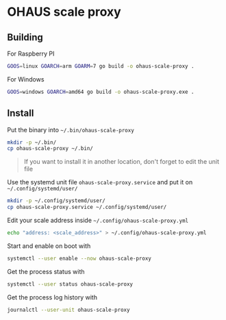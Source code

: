 # OHAUS scale proxy

## Building

For Raspberry PI
```sh
GOOS=linux GOARCH=arm GOARM=7 go build -o ohaus-scale-proxy .
```

For Windows
```sh
GOOS=windows GOARCH=amd64 go build -o ohaus-scale-proxy.exe .
```

## Install

Put the binary into `~/.bin/ohaus-scale-proxy`
```sh
mkdir -p ~/.bin/
cp ohaus-scale-proxy ~/.bin/
```
> If you want to install it in another location, don't forget to edit the unit file

Use the systemd unit file `ohaus-scale-proxy.service` and put it on `~/.config/systemd/user/`
```sh
mkdir -p ~/.config/systemd/user/
cp ohaus-scale-proxy.service ~/.config/systemd/user/
```

Edit your scale address inside `~/.config/ohaus-scale-proxy.yml`
```sh
echo "address: <scale_address>" > ~/.config/ohaus-scale-proxy.yml
```

Start and enable on boot with
```sh
systemctl --user enable --now ohaus-scale-proxy
```

Get the process status with
```sh
systemctl --user status ohaus-scale-proxy
```

Get the process log history with
```sh
journalctl --user-unit ohaus-scale-proxy
```
